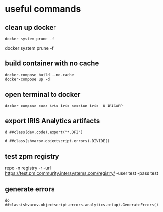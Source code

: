 # useful commands
## clean up docker 
```
docker system prune -f
```
docker system prune -f

## build container with no cache
```
docker-compose build --no-cache
docker-compose up -d
```
## open terminal to docker
```
docker-compose exec iris iris session iris -U IRISAPP
```
## export IRIS Analytics artifacts
```
d ##class(dev.code).export("*.DFI")
```

```
d ##class(shvarov.objectscript.errors).DIVIDE()
```

## test zpm registry
repo -n registry -r -url https://test.pm.community.intersystems.com/registry/ -user test -pass test

## generate errors
```
do ##class(shvarov.objectscript.errors.analytics.setup).GenerateErrors()
```
